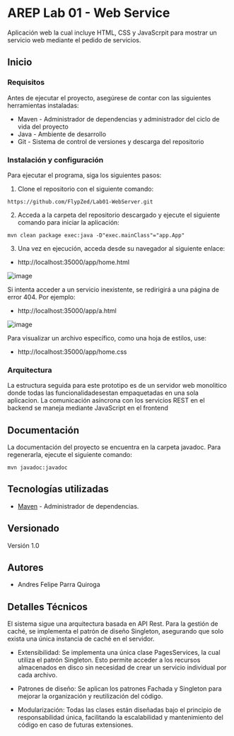 # AREP Lab 01 - Web Service

Aplicación web la cual incluye HTML, CSS y JavaScrpit para mostrar un servicio web mediante el pedido de servicios.

## Inicio

### Requisitos

Antes de ejecutar el proyecto, asegúrese de contar con las siguientes herramientas instaladas:

- Maven - Administrador de dependencias y administrador del ciclo de vida del proyecto
- Java - Ambiente de desarrollo
-  Git - Sistema de control de versiones y descarga del repositorio

### Instalación y configuración

Para ejecutar el programa, siga los siguientes pasos:
1. Clone el repositorio con el siguiente comando:
```
https://github.com/FlypZed/Lab01-WebServer.git
```
2. Acceda a la carpeta del repositorio descargado y ejecute el siguiente comando para iniciar la aplicación:
```
mvn clean package exec:java -D"exec.mainClass"="app.App"
```

3. Una vez en ejecución, acceda desde su navegador al siguiente enlace:

* http://localhost:35000/app/home.html

![image](https://github.com/user-attachments/assets/42af8f3f-b4fb-4591-9a15-d28019e95a57)

Si intenta acceder a un servicio inexistente, se redirigirá a una página de error 404. Por ejemplo:

* http://localhost:35000/app/a.html

![image](https://github.com/user-attachments/assets/308dafee-213d-4b14-a12c-70e5812e118b)

Para visualizar un archivo específico, como una hoja de estilos, use: 

* http://localhost:35000/app/home.css


### Arquitectura

La estructura seguida para este prototipo es de un servidor web monolitico donde todas las funcionalidadesestan empaquetadas en una sola aplicacion. La comunicación asíncrona con los servicios REST en el backend se maneja mediante JavaScript en el frontend

## Documentación

La documentación del proyecto se encuentra en la carpeta javadoc. Para regenerarla, ejecute el siguiente comando:

```
mvn javadoc:javadoc
```

## Tecnologías utilizadas

* [Maven](https://maven.apache.org/) -  Administrador de dependencias.

## Versionado

Versión 1.0

## Autores

* Andres Felipe Parra Quiroga

## Detalles Técnicos

El sistema sigue una arquitectura basada en API Rest. Para la gestión de caché, se implementa el patrón de diseño Singleton, asegurando que solo exista una única instancia de caché en el servidor.

* Extensibilidad: Se implementa una única clase PagesServices, la cual utiliza el patrón Singleton. Esto permite acceder a los recursos almacenados en disco sin necesidad de crear un servicio individual por cada archivo.

* Patrones de diseño: Se aplican los patrones Fachada y Singleton para mejorar la organización y reutilización del código.

* Modularización: Todas las clases están diseñadas bajo el principio de responsabilidad única, facilitando la escalabilidad y mantenimiento del código en caso de futuras extensiones.

